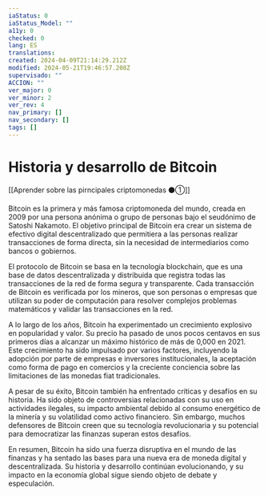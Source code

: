 ```yaml
---
iaStatus: 0
iaStatus_Model: ""
a11y: 0
checked: 0
lang: ES
translations: 
created: 2024-04-09T21:14:29.212Z
modified: 2024-05-21T19:46:57.208Z
supervisado: ""
ACCION: ""
ver_major: 0
ver_minor: 2
ver_rev: 4
nav_primary: []
nav_secondary: []
tags: []
---
```

# Historia y desarrollo de Bitcoin

[[Aprender sobre las pirncipales criptomonedas ⚫①]]

Bitcoin es la primera y más famosa criptomoneda del mundo, creada en 2009 por una persona anónima o grupo de personas bajo el seudónimo de Satoshi Nakamoto. El objetivo principal de Bitcoin era crear un sistema de efectivo digital descentralizado que permitiera a las personas realizar transacciones de forma directa, sin la necesidad de intermediarios como bancos o gobiernos.

El protocolo de Bitcoin se basa en la tecnología blockchain, que es una base de datos descentralizada y distribuida que registra todas las transacciones de la red de forma segura y transparente. Cada transacción de Bitcoin es verificada por los mineros, que son personas o empresas que utilizan su poder de computación para resolver complejos problemas matemáticos y validar las transacciones en la red.

A lo largo de los años, Bitcoin ha experimentado un crecimiento explosivo en popularidad y valor. Su precio ha pasado de unos pocos centavos en sus primeros días a alcanzar un máximo histórico de más de 0,000 en 2021. Este crecimiento ha sido impulsado por varios factores, incluyendo la adopción por parte de empresas e inversores institucionales, la aceptación como forma de pago en comercios y la creciente conciencia sobre las limitaciones de las monedas fiat tradicionales.

A pesar de su éxito, Bitcoin también ha enfrentado críticas y desafíos en su historia. Ha sido objeto de controversias relacionadas con su uso en actividades ilegales, su impacto ambiental debido al consumo energético de la minería y su volatilidad como activo financiero. Sin embargo, muchos defensores de Bitcoin creen que su tecnología revolucionaria y su potencial para democratizar las finanzas superan estos desafíos.

En resumen, Bitcoin ha sido una fuerza disruptiva en el mundo de las finanzas y ha sentado las bases para una nueva era de moneda digital y descentralizada. Su historia y desarrollo continúan evolucionando, y su impacto en la economía global sigue siendo objeto de debate y especulación.
